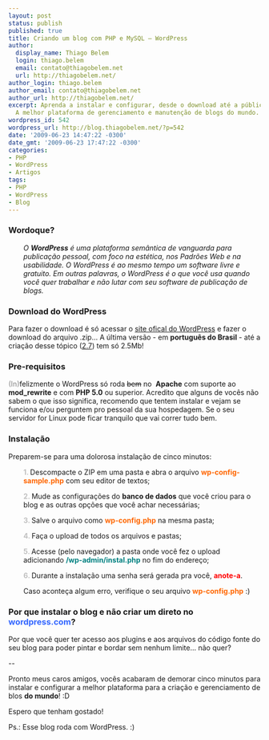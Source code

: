 ```yaml
---
layout: post
status: publish
published: true
title: Criando um blog com PHP e MySQL – WordPress
author:
  display_name: Thiago Belem
  login: thiago.belem
  email: contato@thiagobelem.net
  url: http://thiagobelem.net/
author_login: thiago.belem
author_email: contato@thiagobelem.net
author_url: http://thiagobelem.net/
excerpt: Aprenda a instalar e configurar, desde o download até a públicação, o WordPress...
  A melhor plataforma de gerenciamento e manutenção de blogs do mundo.
wordpress_id: 542
wordpress_url: http://blog.thiagobelem.net/?p=542
date: '2009-06-23 14:47:22 -0300'
date_gmt: '2009-06-23 17:47:22 -0300'
categories:
- PHP
- WordPress
- Artigos
tags:
- PHP
- WordPress
- Blog
---
```

<h3>Wordoque?</h3>
<p style="padding-left: 30px;"><em>O <strong>WordPress</strong> é uma plataforma semântica de vanguarda para publicação pessoal, com foco na estética, nos Padrões Web e na usabilidade. O WordPress é ao mesmo tempo um software livre e gratuito. Em outras palavras, o WordPress é o que você usa quando você quer trabalhar e não lutar com seu software de publicação de blogs.</em></p>
<h3>Download do WordPress</h3>
<p>Para fazer o download é só acessar o <a title="WordPress" href="http://br.wordpress.org/" target="_blank">site ofical do WordPress</a> e fazer o download do arquivo .zip... A última versão - em <strong>português do Brasil</strong> - até a criação desse tópico (<a href="http://br.wordpress.org/wordpress-2.8-pt_BR.zip" target="_blank">2.7</a>) tem só 2.5Mb!</p>
<h3>Pre-requisitos</h3>
<p><span style="color: #888888;">(In)</span>felizmente o WordPress só roda <span style="text-decoration: line-through;">bem</span> no  <strong>Apache</strong> com suporte ao <strong>mod_rewrite</strong> e com <strong>PHP 5.0</strong> ou superior. Acredito que alguns de vocês não sabem o que isso significa, recomendo que tentem instalar e vejam se funciona e/ou perguntem pro pessoal da sua hospedagem. Se o seu servidor for Linux pode ficar tranquilo que vai correr tudo bem.</p>
<h3>Instalação</h3>
<p>Preparem-se para uma dolorosa instalação de cinco minutos:</p>
<p style="padding-left: 30px;"><span style="color: #c0c0c0;"><strong>1. </strong></span>Descompacte o ZIP em uma pasta e abra o arquivo <span style="color: #ff6600;"><strong>wp-config-sample.php</strong></span> com seu editor de textos;</p>
<p style="padding-left: 30px;"><span style="color: #c0c0c0;"><strong>2. </strong></span>Mude as configurações do <strong>banco de dados</strong> que você criou para o blog e as outras opções que você achar necessárias;</p>
<p style="padding-left: 30px;"><span style="color: #c0c0c0;"><strong>3. </strong></span>Salve o arquivo como <strong><span style="color: #ff6600;">wp-config.php</span></strong> na mesma pasta;</p>
<p style="padding-left: 30px;"><span style="color: #c0c0c0;"><strong>4. </strong></span>Faça o upload de todos os arquivos e pastas;</p>
<p style="padding-left: 30px;"><span style="color: #c0c0c0;"><strong>5. </strong></span>Acesse (pelo navegador) a pasta onde você fez o upload adicionando <span style="color: #008080;"><strong>/wp-admin/instal.php</strong></span> no fim do endereço;</p>
<p style="padding-left: 30px;"><strong><span style="color: #c0c0c0;">6. </span></strong>Durante a instalação uma senha será gerada pra você, <span style="color: #ff0000;"><strong>anote-a</strong></span>.</p>
<p style="padding-left: 30px;">Caso aconteça algum erro, verifique o seu arquivo <span style="color: #ff6600;"><strong>wp-config.php</strong></span> :)</p>
<p style="padding-left: 30px;">
<h3>Por que instalar o blog e não criar um direto no <span style="color: #3366ff;">wordpress.com</span>?</h3>
<p>Por que você quer ter acesso aos plugins e aos arquivos do código fonte do seu blog para poder pintar e bordar sem nenhum limite... não quer?</p>
<p>--</p>
<p>Pronto meus caros amigos, vocês acabaram de demorar cinco minutos para instalar e configurar a melhor plataforma para a criação e gerenciamento de blos <strong>do mundo</strong>! :D</p>
<p>Espero que tenham gostado!</p>
<p>Ps.: Esse blog roda com WordPress. :)</p>
